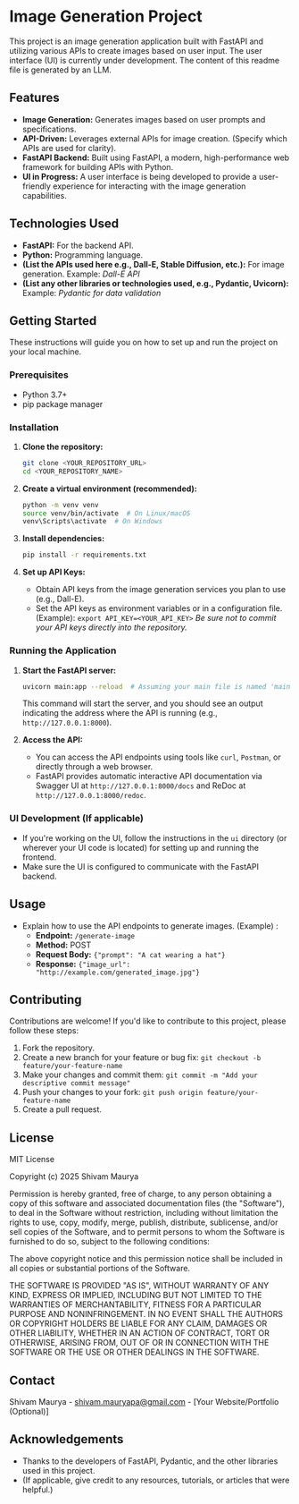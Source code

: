# Image Generation Project

This project is an image generation application built with FastAPI and utilizing various APIs to create images based on user input. The user interface (UI) is currently under development.
The content of this readme file is generated by an LLM.

## Features

*   **Image Generation:** Generates images based on user prompts and specifications.
*   **API-Driven:** Leverages external APIs for image creation. (Specify which APIs are used for clarity).
*   **FastAPI Backend:** Built using FastAPI, a modern, high-performance web framework for building APIs with Python.
*   **UI in Progress:** A user interface is being developed to provide a user-friendly experience for interacting with the image generation capabilities.

## Technologies Used

*   **FastAPI:** For the backend API.
*   **Python:** Programming language.
*   **(List the APIs used here e.g., Dall-E, Stable Diffusion, etc.):**  For image generation. Example: *Dall-E API*
*   **(List any other libraries or technologies used, e.g., Pydantic, Uvicorn):** Example: *Pydantic for data validation*

## Getting Started

These instructions will guide you on how to set up and run the project on your local machine.

### Prerequisites

*   Python 3.7+
*   pip package manager

### Installation

1.  **Clone the repository:**

    ```bash
    git clone <YOUR_REPOSITORY_URL>
    cd <YOUR_REPOSITORY_NAME>
    ```

2.  **Create a virtual environment (recommended):**

    ```bash
    python -m venv venv
    source venv/bin/activate  # On Linux/macOS
    venv\Scripts\activate  # On Windows
    ```

3.  **Install dependencies:**

    ```bash
    pip install -r requirements.txt
    ```

4.  **Set up API Keys:**

    *   Obtain API keys from the image generation services you plan to use (e.g., Dall-E).
    *   Set the API keys as environment variables or in a configuration file.  (Example): `export API_KEY=<YOUR_API_KEY>`  *Be sure not to commit your API keys directly into the repository.*

### Running the Application

1.  **Start the FastAPI server:**

    ```bash
    uvicorn main:app --reload  # Assuming your main file is named 'main.py' and your FastAPI app instance is named 'app'
    ```

    This command will start the server, and you should see an output indicating the address where the API is running (e.g., `http://127.0.0.1:8000`).

2.  **Access the API:**

    *   You can access the API endpoints using tools like `curl`, `Postman`, or directly through a web browser.
    *   FastAPI provides automatic interactive API documentation via Swagger UI at `http://127.0.0.1:8000/docs` and ReDoc at `http://127.0.0.1:8000/redoc`.

### UI Development (If applicable)

*   If you're working on the UI, follow the instructions in the `ui` directory (or wherever your UI code is located) for setting up and running the frontend.
*   Make sure the UI is configured to communicate with the FastAPI backend.

## Usage

*   Explain how to use the API endpoints to generate images.  (Example) :
    *   **Endpoint:** `/generate-image`
    *   **Method:** POST
    *   **Request Body:**  `{"prompt": "A cat wearing a hat"}`
    *   **Response:**  `{"image_url": "http://example.com/generated_image.jpg"}`

## Contributing

Contributions are welcome!  If you'd like to contribute to this project, please follow these steps:

1.  Fork the repository.
2.  Create a new branch for your feature or bug fix: `git checkout -b feature/your-feature-name`
3.  Make your changes and commit them: `git commit -m "Add your descriptive commit message"`
4.  Push your changes to your fork: `git push origin feature/your-feature-name`
5.  Create a pull request.

## License

MIT License

Copyright (c) 2025 Shivam Maurya

Permission is hereby granted, free of charge, to any person obtaining a copy
of this software and associated documentation files (the "Software"), to deal
in the Software without restriction, including without limitation the rights
to use, copy, modify, merge, publish, distribute, sublicense, and/or sell
copies of the Software, and to permit persons to whom the Software is
furnished to do so, subject to the following conditions:

The above copyright notice and this permission notice shall be included in all
copies or substantial portions of the Software.

THE SOFTWARE IS PROVIDED "AS IS", WITHOUT WARRANTY OF ANY KIND, EXPRESS OR
IMPLIED, INCLUDING BUT NOT LIMITED TO THE WARRANTIES OF MERCHANTABILITY,
FITNESS FOR A PARTICULAR PURPOSE AND NONINFRINGEMENT. IN NO EVENT SHALL THE
AUTHORS OR COPYRIGHT HOLDERS BE LIABLE FOR ANY CLAIM, DAMAGES OR OTHER
LIABILITY, WHETHER IN AN ACTION OF CONTRACT, TORT OR OTHERWISE, ARISING FROM,
OUT OF OR IN CONNECTION WITH THE SOFTWARE OR THE USE OR OTHER DEALINGS IN THE
SOFTWARE.

## Contact

Shivam Maurya - shivam.mauryapa@gmail.com - [Your Website/Portfolio (Optional)]

## Acknowledgements

*   Thanks to the developers of FastAPI, Pydantic, and the other libraries used in this project.
*   (If applicable, give credit to any resources, tutorials, or articles that were helpful.)
